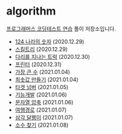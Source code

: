 # algorithm

[프로그래머스 코딩테스트 연습](https://programmers.co.kr/learn/challenges) 풀이 저장소입니다.

-   [124 나라의 숫자](https://programmers.co.kr/learn/courses/30/lessons/12899) (2020.12.29)
-   [스킬트리](https://programmers.co.kr/learn/courses/30/lessons/49993) (2020.12.29)
-   [다리를 지나는 트럭](https://programmers.co.kr/learn/courses/30/lessons/42583) (2020.12.30)
-   [프린터](https://programmers.co.kr/learn/courses/30/lessons/42587) (2020.12.31)
-   [가장 큰 수](https://programmers.co.kr/learn/courses/30/lessons/42746) (2021.01.04)
-   [최솟값 만들기](https://programmers.co.kr/learn/courses/30/lessons/12941) (2021.01.04)
-   [타겟 넘버](https://programmers.co.kr/learn/courses/30/lessons/43165) (2021.01.05)
-   [기능개발](https://programmers.co.kr/learn/courses/30/lessons/42586) (2021.01.06)
-   [문자열 압축](https://programmers.co.kr/learn/courses/30/lessons/60057) (2021.01.06)
-   [여행경로](https://programmers.co.kr/learn/courses/30/lessons/43164) (2021.01.07)
-   [삼각 달팽이](https://programmers.co.kr/learn/courses/30/lessons/68645) (2021.01.07)
-   [소수 찾기](https://programmers.co.kr/learn/courses/30/lessons/42839) (2021.01.08)
